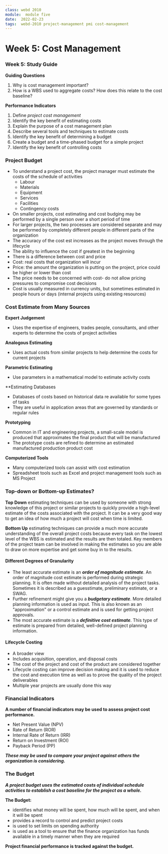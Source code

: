 ```yaml
---
class: webd 2010
module:  module five
date:  2022-02-23
tags:  webd-2010 project-management pmi cost-management
---
```


# Week 5: Cost Management

### Week 5: Study Guide

**Guiding Questions**
1. Why is cost management important?
2. How is a WBS used to aggregate costs? How does this relate to the cost baseline?

**Performance Indicators**
1. Define *project cost management* 
2. Identify the key benefit of estimating costs
3. Explain the purpose of a cost management plan
4. Describe several tools and techniques to estimate costs
5. Identify the key benefit of determining a budget
6. Create a budget and a time-phased budget for a simple project
7. Identify the key benefit of controlling costs

### Project Budget

- To understand a project cost, the project manager must estimate the costs of the schedule of activities
	- Labour
	- Materials
	- Equipment
	- Services
	- Facilities
	- Contingency costs
- On smaller projects, cost estimating and cost budging may be performed by a single person over a short period of time
- For larger projects, the two processes are considered separate and may be performed by completely different people in different parts of the organization
- The accuracy of the cost est increases as the project moves through the lifecycle
- The ability to influence the cost if greatest in the beginning
- There is a difference between cost and price
- Cost: real costs that organization will incur
- Price: the amount the organization is putting on the project, price could be higher or lower than cost
- The price needs to be concerned with cost- do not allow pricing pressures to compromise cost decisions
- Cost is usually measured in currency units, but sometimes estimated in people hours or days (internal projects using existing resources)

### Cost Estimate from Many Sources

**Expert Judgement**
- Uses the expertise of engineers, trades people, consultants, and other experts to determine the costs of project activities

**Analogous Estimating**
- Uses actual costs from similar projects to help determine the costs for current projects

**Parametric Estimating**
- Use parameters in a mathematical model to estimate activity costs

**Estimating Databases
- Databases of costs based on historical data re available for some types of tasks
- They are useful in application areas that are governed by standards or regular rules

**Prototyping**
- Common in IT and engineering projects, a small-scale model is produced that approximates the final product that will be manufactured
- The prototype costs are refined to determine an estimated manufactured production product cost

**Computerized Tools**
- Many computerized tools can assist with cost estimation
- Spreadsheet tools such as Excel and project management tools such as MS Project

### Top-down or Bottom-up Estimates?

**Top Down** estimating techniques can be used by someone with strong knowledge of this project or similar projects to quickly provide a high-level estimate of the costs associated with the project. It can be a very good way to get an idea of how much a project will cost when time is limited.

**Bottom Up** estimating techniques can provide a much more accurate understanding of the overall project costs because every task on the lowest level of the WBS is estimated and the results are then totaled. Key members of the project team can be involved in making the estimates so you are able to draw on more expertise and get some buy in to the results.

#### Different Degrees of Granularity
- The least accurate estimate is an ***order of magnitude estimate***. An order of magnitude cost estimate is performed during strategic planning. It is often made without detailed analysis of the project tasks. Sometimes it is described as a guesstimate, preliminary estimate, or a SWAG.
- Further refinement might give you a ***budgetary estimate***. More detailed planning information is used as input. This is also known as an "approximation" or a control estimate and is used for getting project approvals.
- The most accurate estimate is a ***definitive cost estimate***. This type of estimate is prepared from detailed, well-defined project planning information.

#### Lifecycle Costing
- A broader view 
- Includes acquisition, operation, and disposal costs
- The cost of the project and cost of the product are considered together
- Lifecycle costing can improve decision making and it is used to reduce the cost and execution time as well as to prove the quality of the project deliverables
- Multiple year projects are usually done this way

### Financial Indicators

**A number of financial indicators may be used to assess project cost performance.**
- Net Present Value (NPV)
- Rate of Return (ROR)
- Internal Rate of Return (IRR)
- Return on Investment (ROI)
- Payback Period (PP)

***These may be used to compare your project against others the organization is considering.***

### The Budget

***A project budget uses the estimated costs of individual schedule activities to establish a cost baseline for the project as a whole.***

**The Budget:**
- identifies what money will be spent, how much will be spent, and when it will be spent
- provides a record to control and predict project costs
- is used to set limits on spending authority
- is used as a tool to ensure that the finance organization has funds available in a timely manner when they are required

**Project financial performance is tracked against the budget.**

